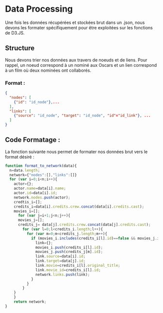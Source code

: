 # Data Processing

Une fois les données récupérées et stockées brut dans un .json, nous devons les formater spécifiquement pour être exploitées sur les fonctions de D3.JS.

## Structure

Nous devons trier nos données aux travers de noeuds et de liens. Pour rappel, un noeud correspond à un nominé aux Oscars et un lien correspond à un film où deux nominées ont collaborés.

### Format :
```json
{
  "nodes": [
    {"id": "id_node"},...  
  ],
  "links": [
    {"source": "id_node", "target": "id_node", "id"="id_link"}, ...
  ]
}
```


## Code Formatage :

La fonction suivante nous permet de formater nos données brut vers le format désiré :

```javascript
function format_to_network(data){
  n=data.length;
  network={"nodes":[],"links":[]}
  for (var i=0;i<n;i++){
    actor={};
    actor.name=data[i].name;
    actor.id=data[i].id;
    network.nodes.push(actor);
    credtis_i=[];
    credits_i=data[i].credits.crew.concat(data[i].credits.cast);
    movies_i=[];
      for (var j=i+1;j<n;j++){
      movies_j=[];
      credits_j= data[j].credits.crew.concat(data[j].credits.cast);
        for (var l=0;l<credits_i.length;l++){
          for (var m=0;m<credits_j.length;m++){
            if (movies_i.includes(credits_i[l].id)==false && movies_j.includes(credits_j[m].id)==false && credits_i[l].id===credits_j[m].id){
              link={};
              movies_i.push(credits_i[l].id);
              movies_j.push(credits_j[m].id);
              link.source=data[i].id;
              link.target=data[j].id;
              link.movie=credits_i[l].original_title;
              link.movie_id=credits_i[l].id;
              network.links.push(link);
            }
          }
        }
    }
    }
    return network;
}
```
